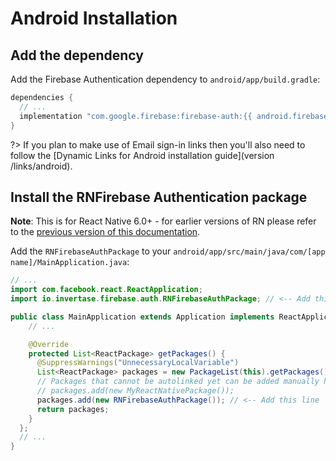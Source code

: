 # Android Installation

## Add the dependency

Add the Firebase Authentication dependency to `android/app/build.gradle`:

```groovy
dependencies {
  // ...
  implementation "com.google.firebase:firebase-auth:{{ android.firebase.auth }}"
}
```

?> If you plan to make use of Email sign-in links then you'll also need to follow the [Dynamic Links for Android installation guide](version /links/android).

## Install the RNFirebase Authentication package

**Note**: This is for React Native 6.0+ - for earlier versions of RN please refer to the [previous version of this documentation](https://github.com/invertase/react-native-firebase-docs/blob/8c36d9df1a35e993f5d4126c33448256b9c5b682/docs/auth/android.md).

Add the `RNFirebaseAuthPackage` to your `android/app/src/main/java/com/[app name]/MainApplication.java`:

```java
// ...
import com.facebook.react.ReactApplication;
import io.invertase.firebase.auth.RNFirebaseAuthPackage; // <-- Add this line

public class MainApplication extends Application implements ReactApplication {
    // ...

    @Override
    protected List<ReactPackage> getPackages() {
      @SuppressWarnings("UnnecessaryLocalVariable")
      List<ReactPackage> packages = new PackageList(this).getPackages();
      // Packages that cannot be autolinked yet can be added manually here, for example:
      // packages.add(new MyReactNativePackage());
      packages.add(new RNFirebaseAuthPackage()); // <-- Add this line
      return packages;
    }
  };
  // ...
}
```

